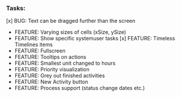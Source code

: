 ﻿### Tasks:
[x] BUG: Text can be dragged further than the screen
- FEATURE: Varying sizes of cells (xSize, ySize)
- FEATURE: Show specific systemuser tasks
[x] FEATURE: Timeless Timelines items
- FEATURE: Fullscreen
- FEATURE: Tooltips on actions
- FEATURE: Smallest unit changed to hours
- FEATURE: Priority visualization
- FEATURE: Grey out finished activities
- FEATURE: New Activity button
- FEATURE: Process support (status change dates etc.)